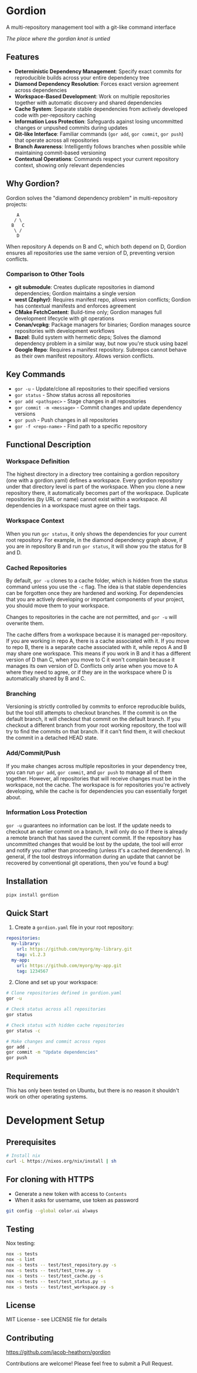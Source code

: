 # Gordion

A multi-repository management tool with a git-like command interface

*The place where the gordian knot is untied*

## Features

- **Deterministic Dependency Management**: Specify exact commits for reproducible builds across your entire dependency tree
- **Diamond Dependency Resolution**: Forces exact version agreement across dependencies
- **Workspace-Based Development**: Work on multiple repositories together with automatic discovery and shared dependencies
- **Cache System**: Separate stable dependencies from actively developed code with per-repository caching
- **Information Loss Protection**: Safeguards against losing uncommitted changes or unpushed commits during updates
- **Git-like Interface**: Familiar commands (`gor add`, `gor commit`, `gor push`) that operate across all repositories
- **Branch Awareness**: Intelligently follows branches when possible while maintaining commit-based versioning
- **Contextual Operations**: Commands respect your current repository context, showing only relevant dependencies

## Why Gordion?

Gordion solves the "diamond dependency problem" in multi-repository projects:

```
    A
   / \
  B   C
   \ /
    D
```

When repository A depends on B and C, which both depend on D, Gordion ensures all repositories use the same version of D, preventing version conflicts.

### Comparison to Other Tools

- **git submodule**: Creates duplicate repositories in diamond dependencies; Gordion maintains a single version
- **west (Zephyr)**: Requires manifest repo, allows version conflicts; Gordion has contextual manifests and enforces agreement
- **CMake FetchContent**: Build-time only; Gordion manages full development lifecycle with git operations
- **Conan/vcpkg**: Package managers for binaries; Gordion manages source repositories with development workflows
- **Bazel**: Build system with hermetic deps; Solves the diamond dependency problem in a similar way, but now you're stuck using bazel
- **Google Repo**: Requires a manifest repository. Subrepos cannot behave as their own manifest repository. Allows version conflicts.

## Key Commands

- `gor -u` - Update/clone all repositories to their specified versions
- `gor status` - Show status across all repositories
- `gor add <pathspec>` - Stage changes in all repositories
- `gor commit -m <message>` - Commit changes and update dependency versions
- `gor push` - Push changes in all repositories
- `gor -f <repo-name>` - Find path to a specific repository

## Functional Description

### Workspace Definition
The highest directory in a directory tree containing a gordion repository (one with a gordion.yaml) defines a workspace. Every gordion repository under that directory level is part of the workspace. When you clone a new repository there, it automatically becomes part of the workspace. Duplicate repositories (by URL or name) cannot exist within a workspace. All dependencies in a workspace must agree on their tags.

### Workspace Context
When you run `gor status`, it only shows the dependencies for your current root repository. For example, in the diamond dependency graph above, if you are in repository B and run `gor status`, it will show you the status for B and D.

### Cached Repositories
By default, `gor -u` clones to a cache folder, which is hidden from the status command unless you use the `-c` flag. The idea is that stable dependencies can be forgotten once they are hardened and working. For dependencies that you are actively developing or important components of your project, you should move them to your workspace.

Changes to repositories in the cache are not permitted, and `gor -u` will overwrite them.

The cache differs from a workspace because it is managed per-repository. If you are working in repo A, there is a cache associated with it. If you move to repo B, there is a separate cache associated with it, while repos A and B may share one workspace. This means if you work in B and it has a different version of D than C, when you move to C it won't complain because it manages its own version of D. Conflicts only arise when you move to A where they need to agree, or if they are in the workspace where D is automatically shared by B and C.

### Branching
Versioning is strictly controlled by commits to enforce reproducible builds, but the tool still attempts to checkout branches. If the commit is on the default branch, it will checkout that commit on the default branch. If you checkout a different branch from your root working repository, the tool will try to find the commits on that branch. If it can't find them, it will checkout the commit in a detached HEAD state.


### Add/Commit/Push
If you make changes across multiple repositories in your dependency tree, you can run `gor add`, `gor commit`, and `gor push` to manage all of them together. However, all repositories that will receive changes must be in the workspace, not the cache. The workspace is for repositories you're actively developing, while the cache is for dependencies you can essentially forget about.

### Information Loss Protection
`gor -u` guarantees no information can be lost. If the update needs to checkout an earlier commit on a branch, it will only do so if there is already a remote branch that has saved the current commit. If the repository has uncommitted changes that would be lost by the update, the tool will error and notify you rather than proceeding (unless it's a cached dependency). In general, if the tool destroys information during an update that cannot be recovered by conventional git operations, then you've found a bug!

## Installation

```bash
pipx install gordion
```

## Quick Start

1. Create a `gordion.yaml` file in your root repository:

```yaml
repositories:
  my-library:
    url: https://github.com/myorg/my-library.git
    tag: v1.2.3
  my-app:
    url: https://github.com/myorg/my-app.git
    tag: 1234567
```

2. Clone and set up your workspace:

```bash
# Clone repositories defined in gordion.yaml
gor -u

# Check status across all repositories
gor status

# Check status with hidden cache repositories
gor status -c

# Make changes and commit across repos
gor add .
gor commit -m "Update dependencies"
gor push
```

## Requirements
This has only been tested on Ubuntu, but there is no reason it shouldn't work on other operating systems.

# Development Setup

## Prerequisites

```bash
# Install nix
curl -L https://nixos.org/nix/install | sh
```

## For cloning with HTTPS
* Generate a new token with access to `Contents`
* When it asks for username, use token as password

```bash
git config --global color.ui always
```

## Testing

Nox testing:
```bash
nox -s tests
nox -s lint
nox -s tests -- test/test_repository.py -s
nox -s tests -- test/test_tree.py -s
nox -s tests -- test/test_cache.py -s
nox -s tests -- test/test_status.py -s
nox -s tests -- test/test_workspace.py -s
```

## License

MIT License - see LICENSE file for details

## Contributing

https://github.com/jacob-heathorn/gordion

Contributions are welcome! Please feel free to submit a Pull Request.
